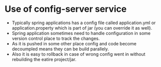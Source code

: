 # Use of config-server service

- Typically spring applications has a config file called application.yml or application.property which is part of jar (you can override it as well).
- Spring application sometimes need to handle configuration in some version control place to track the changes.
- As it is pushed in some other place config and code become decoumpled means they can be build parallely.
- Also it is easy to rollback in case of wrong config went in without rebuilding the eatire project/jar.
